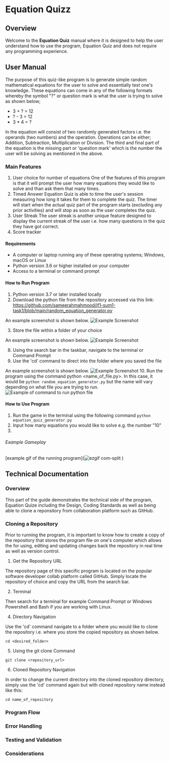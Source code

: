# Equation Quizz
## Overview 
Welcome to the **Equation Quiz** manual where it is designed to help the user understand how to use the program, Equation Quiz and does not require any programming experience. 
## User Manual
The purpose of this quiz-like program is to generate simple random mathematical equations for the user to solve and essentially test one's knowledge. These equations can come in any of the following formats whereby the symbol "?" or question mark is what the user is trying to solve as shown below;

- 3 + ? = 12
- ? - 3 = 12
- 3 * 4 = ?
  
In the equation will consist of two randomly generated factors i.e. the operands (two numbers) and the operation. Operations can be either; Addition, Subtraction, Multiplication or Division. The third and final part of the equation is the missing part or 'question mark' which is the number the user will be solving as mentioned in the above. 

### Main Features
1. User choice for number of equations
One of the features of this program is that it will prompt the user how many equations they would like to solve and than ask them that many times.
2. Timed Answer
Equation Quiz is able to time the user's session measuring how long it takes for them to complete the quiz. The timer will start when the actual quiz part of the program starts (excluding any prior activities) and will stop as soon as the user completes the quiz. 
3. User Streak
The user streak is another unique feature designed to display the current streak of the user i.e. how many questions in the quiz they have got correct. 
4. Score tracker

#### Requirements
- A computer or laptop running any of these operating systems; Windows, macOS or Linux
- Python version 3.6 or higher installed on your computer
- Access to a terminal or command prompt


#### How to Run Program
1. Python version 3.7 or later installed locally
2. Download the python file from the repository accessed via this link: https://github.com/sameerahmahmood/if1-sum1-task1/blob/main/random_equation_generator.py

An example screenshot is shown below.
![Example Screenshot](https://github.com/user-attachments/assets/3bb72379-6912-4199-8031-e525cb8f2f2b)

3. Store the file within a folder of your choice

An example screenshot is shown below.
![Example Screenshot](https://github.com/user-attachments/assets/177e1822-90ca-4124-a3a6-52490be3dba9
)
 
8. Using the search bar in the taskbar, navigate to the terminal or Command Prompt
9. Use the 'cd' command to direct into the folder where you saved the file

An example screenshot is shown below.
![Example Screenshot](https://github.com/user-attachments/assets/90833d04-efc4-4aee-85a0-1ddfc4e9fa50)
10. Run the program using the command python <name_of_file.py>. In this case, it would be ```python random_equation_generator.py``` but the name will vary depending on what file you are trying to run. 
![Example of command to run python file](https://github.com/user-attachments/assets/760af610-68a0-4e4e-835e-bfeb7279bc2b)


#### How to Use Program 
1. Run the game in the terminal using the following command
```python equation_quiz_generator.py```
2. Input how many equations you would like to solve e.g. the number "10"
3. 

###### Example Gameplay
[example gif of the running program](![ezgif com-split](https://github.com/user-attachments/assets/1a8f8671-426f-4220-8616-c1fec545f466)
)
## Technical Documentation
### Overview
This part of the guide demonstrates the technical side of the program, Equation Quize including the Design, Coding Standards as well as being able to clone a reponsitory from collaboration platform such as GitHub. 

### Cloning a Repository
Prior to running the program, it is important to know how to create a copy of the repository that stores the program file on one's computer which allows the for using, editing and updating changes back the repository in real time as well as version control. 

1. Get the Repository URL
   
The repository page of this specific program is located on the popular software developer collab platform called GitHub. Simply locate the repository of choice and copy the URL from the search bar.

2. Terminal

Then search for a terminal for example Command Prompt or Windows Powershell and Bash if you are working with Linux.

4. Directory Navigation

Use the 'cd' command navigate to a folder where you would like to clone the repository i.e. where you store the copied repository as shown below. 

```cd <desired_folder>```

5. Using the git clone Command

```git clone <repository_url>```

6. Cloned Repository Navigation

In order to change the current directory into the cloned repository directory, simply use the 'cd' command again but with cloned repository name instead like this:

```cd name_of_repository```


### Program Flow

### Error Handling

### Testing and Validation 

### Considerations
